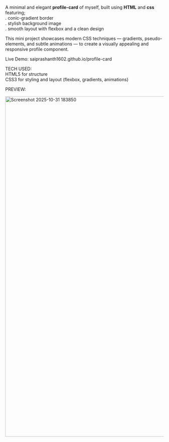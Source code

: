 A minimal and elegant **profile-card** of myself, built using **HTML** and **css** featuring;  
    . conic-gradient border  
    . stylish background image  
    . smooth layout with flexbox and a clean design  
  
This mini project showcases modern CSS techniques — gradients, pseudo-elements, and subtle animations — to create a visually appealing and responsive profile component.  
  
Live Demo: saiprashanth1602.github.io/profile-card   
  
TECH USED:  
HTML5 for structure  
CSS3 for styling and layout (flexbox, gradients, animations)  

PREVIEW:  
  
<img width="1919" height="1079" alt="Screenshot 2025-10-31 183850" src="https://github.com/user-attachments/assets/07c8a269-592a-456e-914d-c5cb54faa67f" />


